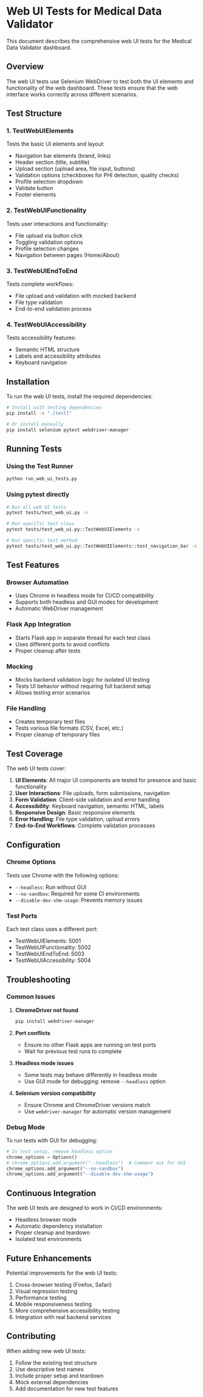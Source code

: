 # Web UI Tests for Medical Data Validator

This document describes the comprehensive web UI tests for the Medical Data Validator dashboard.

## Overview

The web UI tests use Selenium WebDriver to test both the UI elements and functionality of the web dashboard. These tests ensure that the web interface works correctly across different scenarios.

## Test Structure

### 1. TestWebUIElements
Tests the basic UI elements and layout:
- Navigation bar elements (brand, links)
- Header section (title, subtitle)
- Upload section (upload area, file input, buttons)
- Validation options (checkboxes for PHI detection, quality checks)
- Profile selection dropdown
- Validate button
- Footer elements

### 2. TestWebUIFunctionality
Tests user interactions and functionality:
- File upload via button click
- Toggling validation options
- Profile selection changes
- Navigation between pages (Home/About)

### 3. TestWebUIEndToEnd
Tests complete workflows:
- File upload and validation with mocked backend
- File type validation
- End-to-end validation process

### 4. TestWebUIAccessibility
Tests accessibility features:
- Semantic HTML structure
- Labels and accessibility attributes
- Keyboard navigation

## Installation

To run the web UI tests, install the required dependencies:

```bash
# Install with testing dependencies
pip install -e ".[test]"

# Or install manually
pip install selenium pytest webdriver-manager
```

## Running Tests

### Using the Test Runner
```bash
python run_web_ui_tests.py
```

### Using pytest directly
```bash
# Run all web UI tests
pytest tests/test_web_ui.py -v

# Run specific test class
pytest tests/test_web_ui.py::TestWebUIElements -v

# Run specific test method
pytest tests/test_web_ui.py::TestWebUIElements::test_navigation_bar -v
```

## Test Features

### Browser Automation
- Uses Chrome in headless mode for CI/CD compatibility
- Supports both headless and GUI modes for development
- Automatic WebDriver management

### Flask App Integration
- Starts Flask app in separate thread for each test class
- Uses different ports to avoid conflicts
- Proper cleanup after tests

### Mocking
- Mocks backend validation logic for isolated UI testing
- Tests UI behavior without requiring full backend setup
- Allows testing error scenarios

### File Handling
- Creates temporary test files
- Tests various file formats (CSV, Excel, etc.)
- Proper cleanup of temporary files

## Test Coverage

The web UI tests cover:

1. **UI Elements**: All major UI components are tested for presence and basic functionality
2. **User Interactions**: File uploads, form submissions, navigation
3. **Form Validation**: Client-side validation and error handling
4. **Accessibility**: Keyboard navigation, semantic HTML, labels
5. **Responsive Design**: Basic responsive elements
6. **Error Handling**: File type validation, upload errors
7. **End-to-End Workflows**: Complete validation processes

## Configuration

### Chrome Options
Tests use Chrome with the following options:
- `--headless`: Run without GUI
- `--no-sandbox`: Required for some CI environments
- `--disable-dev-shm-usage`: Prevents memory issues

### Test Ports
Each test class uses a different port:
- TestWebUIElements: 5001
- TestWebUIFunctionality: 5002
- TestWebUIEndToEnd: 5003
- TestWebUIAccessibility: 5004

## Troubleshooting

### Common Issues

1. **ChromeDriver not found**
   ```bash
   pip install webdriver-manager
   ```

2. **Port conflicts**
   - Ensure no other Flask apps are running on test ports
   - Wait for previous test runs to complete

3. **Headless mode issues**
   - Some tests may behave differently in headless mode
   - Use GUI mode for debugging: remove `--headless` option

4. **Selenium version compatibility**
   - Ensure Chrome and ChromeDriver versions match
   - Use `webdriver-manager` for automatic version management

### Debug Mode

To run tests with GUI for debugging:
```python
# In test setup, remove headless option
chrome_options = Options()
# chrome_options.add_argument("--headless")  # Comment out for GUI
chrome_options.add_argument("--no-sandbox")
chrome_options.add_argument("--disable-dev-shm-usage")
```

## Continuous Integration

The web UI tests are designed to work in CI/CD environments:
- Headless browser mode
- Automatic dependency installation
- Proper cleanup and teardown
- Isolated test environments

## Future Enhancements

Potential improvements for the web UI tests:
1. Cross-browser testing (Firefox, Safari)
2. Visual regression testing
3. Performance testing
4. Mobile responsiveness testing
5. More comprehensive accessibility testing
6. Integration with real backend services

## Contributing

When adding new web UI tests:
1. Follow the existing test structure
2. Use descriptive test names
3. Include proper setup and teardown
4. Mock external dependencies
5. Add documentation for new test features 